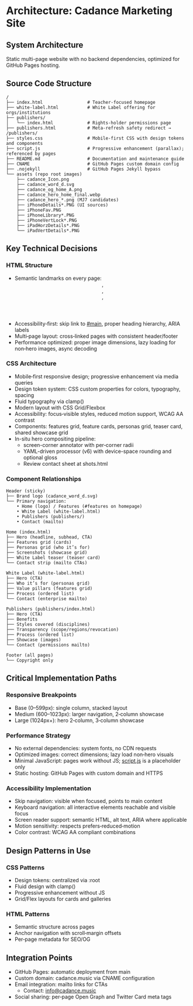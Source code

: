 # Architecture: Cadance Marketing Site

## System Architecture
Static multi-page website with no backend dependencies, optimized for GitHub Pages hosting.

## Source Code Structure
```
/
├── index.html                 # Teacher‑focused homepage
├── white-label.html           # White Label offering for orgs/institutions
├── publishers/
│   └── index.html             # Rights-holder permissions page
├── publishers.html            # Meta-refresh safety redirect → /publishers/
├── styles.css                 # Mobile‑first CSS with design tokens and components
├── script.js                  # Progressive enhancement (parallax); referenced by pages
├── README.md                  # Documentation and maintenance guide
├── CNAME                      # GitHub Pages custom domain config
├── .nojekyll                  # GitHub Pages Jekyll bypass
└── assets (repo root images)
    ├── cadance_Icon.png
    ├── cadance_word_d.svg
    ├── cadance_og_home_A.png
    ├── cadance_hero_home_final.webp
    ├── cadance_hero_*.png (MJ7 candidates)
    ├── iPhoneDetails*.PNG (UI sources)
    ├── iPhoneFav.PNG
    ├── iPhoneLibrary*.PNG
    ├── iPhoneVertLock*.PNG
    ├── iPadHorzDetails*.PNG
    └── iPadVertDetails*.PNG
```

## Key Technical Decisions

### HTML Structure
- Semantic landmarks on every page: <header>, <main>, <section>, <footer>
- Accessibility‑first: skip link to [#main](index.html:1), proper heading hierarchy, ARIA labels
- Multi‑page layout: cross‑linked pages with consistent header/footer
- Performance optimized: proper image dimensions, lazy loading for non‑hero images, async decoding

### CSS Architecture
- Mobile‑first responsive design; progressive enhancement via media queries
- Design token system: CSS custom properties for colors, typography, spacing
- Fluid typography via clamp()
- Modern layout with CSS Grid/Flexbox
- Accessibility: focus‑visible styles, reduced motion support, WCAG AA contrast
- Components: features grid, feature cards, personas grid, teaser card, shared showcase grid
- In-situ hero compositing pipeline:
  - screen-corner annotator with per‑corner radii
  - YAML-driven processor (v6) with device-space rounding and optional gloss
  - Review contact sheet at shots.html

### Component Relationships
```
Header (sticky)
├── Brand logo (cadance_word_d.svg)
└── Primary navigation:
    • Home (logo) / Features (#features on homepage)
    • White Label (white-label.html)
    • Publishers (publishers/)
    • Contact (mailto)

Home (index.html)
├── Hero (headline, subhead, CTA)
├── Features grid (cards)
├── Personas grid (who it’s for)
├── Screenshots (showcase grid)
├── White Label teaser (teaser card)
└── Contact strip (mailto CTAs)

White Label (white-label.html)
├── Hero (CTA)
├── Who it’s for (personas grid)
├── Value pillars (features grid)
├── Process (ordered list)
└── Contact (enterprise mailto)

Publishers (publishers/index.html)
├── Hero (CTA)
├── Benefits
├── Styles covered (disciplines)
├── Transparency (scope/regions/revocation)
├── Process (ordered list)
├── Showcase (images)
└── Contact (permissions mailto)

Footer (all pages)
└── Copyright only
```

## Critical Implementation Paths

### Responsive Breakpoints
- Base (0–599px): single column, stacked layout
- Medium (600–1023px): larger navigation, 2‑column showcase
- Large (1024px+): hero 2‑column, 3‑column showcase

### Performance Strategy
- No external dependencies: system fonts, no CDN requests
- Optimized images: correct dimensions; lazy load non‑hero visuals
- Minimal JavaScript: pages work without JS; [script.js](script.js:1) is a placeholder only
- Static hosting: GitHub Pages with custom domain and HTTPS

### Accessibility Implementation
- Skip navigation: visible when focused, points to main content
- Keyboard navigation: all interactive elements reachable and visible focus
- Screen reader support: semantic HTML, alt text, ARIA where applicable
- Motion sensitivity: respects prefers‑reduced‑motion
- Color contrast: WCAG AA compliant combinations

## Design Patterns in Use

### CSS Patterns
- Design tokens: centralized via :root
- Fluid design with clamp()
- Progressive enhancement without JS
- Grid/Flex layouts for cards and galleries

### HTML Patterns
- Semantic structure across pages
- Anchor navigation with scroll‑margin offsets
- Per‑page metadata for SEO/OG

## Integration Points
- GitHub Pages: automatic deployment from main
- Custom domain: cadance.music via CNAME configuration
- Email integration: mailto links for CTAs
  - Contact: info@cadance.music
- Social sharing: per‑page Open Graph and Twitter Card meta tags